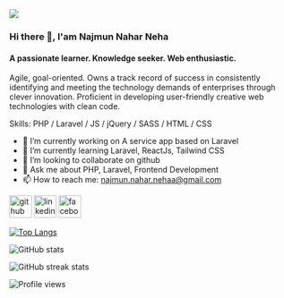 <img src="https://media.giphy.com/media/L1R1tvI9svkIWwpVYr/giphy.gif" style="content-fit:cover">

### Hi there 👋, I'am Najmun Nahar Neha
#### A passionate learner. Knowledge seeker. Web enthusiastic. 

Agile, goal-oriented. Owns a track record of success in consistently identifying and meeting the technology demands of enterprises through clever innovation. Proficient in developing user-friendly creative web technologies with clean code.


Skills: PHP / Laravel / JS / jQuery / SASS / HTML / CSS

- 🔭 I’m currently working on A service app based on Laravel 
- 🌱 I’m currently learning Laravel, ReactJs, Tailwind CSS 
- 👯 I’m looking to collaborate on github 
- 💬 Ask me about PHP, Laravel, Frontend Development 
- 📫 How to reach me: najmun.nahar.nehaa@gmail.com 


[<img src='https://cdn.jsdelivr.net/npm/simple-icons@3.0.1/icons/github.svg' alt='github' height='40'>](https://github.com/najmunnaharneha)  [<img src='https://cdn.jsdelivr.net/npm/simple-icons@3.0.1/icons/linkedin.svg' alt='linkedin' height='40'>](https://www.linkedin.com/in/najmun-nahar-nehaa/)  [<img src='https://cdn.jsdelivr.net/npm/simple-icons@3.0.1/icons/facebook.svg' alt='facebook' height='40'>](https://www.facebook.com/neha.ahmed.nehuu)  

[![Top Langs](https://github-readme-stats.vercel.app/api/top-langs/?username=najmunnaharneha)](https://github.com/anuraghazra/github-readme-stats)

![GitHub stats](https://github-readme-stats.vercel.app/api?username=najmunnaharneha&show_icons=true&count_private=true)  

![GitHub streak stats](https://streak-stats.demolab.com/?user=najmunnaharneha)  

![Profile views](https://gpvc.arturio.dev/najmunnaharneha)  
